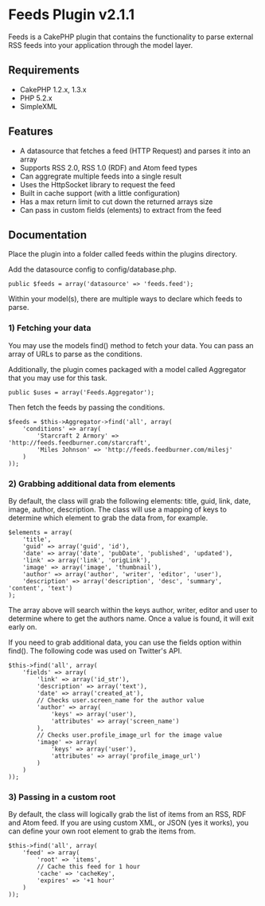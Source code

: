 # Feeds Plugin v2.1.1 #

Feeds is a CakePHP plugin that contains the functionality to parse external RSS feeds into your application through the model layer.

## Requirements ##

* CakePHP 1.2.x, 1.3.x
* PHP 5.2.x
* SimpleXML

## Features ##

* A datasource that fetches a feed (HTTP Request) and parses it into an array
* Supports RSS 2.0, RSS 1.0 (RDF) and Atom feed types
* Can aggregrate multiple feeds into a single result
* Uses the HttpSocket library to request the feed
* Built in cache support (with a little configuration)
* Has a max return limit to cut down the returned arrays size
* Can pass in custom fields (elements) to extract from the feed

## Documentation ##

Place the plugin into a folder called feeds within the plugins directory.

Add the datasource config to config/database.php.

	public $feeds = array('datasource' => 'feeds.feed');

Within your model(s), there are multiple ways to declare which feeds to parse.

### 1) Fetching your data ###

You may use the models find() method to fetch your data. You can pass an array of URLs to parse as the conditions.

Additionally, the plugin comes packaged with a model called Aggregator that you may use for this task.

	public $uses = array('Feeds.Aggregator');

Then fetch the feeds by passing the conditions.

	$feeds = $this->Aggregator->find('all', array(
		'conditions' => array(
			'Starcraft 2 Armory' => 'http://feeds.feedburner.com/starcraft',
			'Miles Johnson' => 'http://feeds.feedburner.com/milesj'
		)
	));

### 2) Grabbing additional data from elements ###

By default, the class will grab the following elements: title, guid, link, date, image, author, description. The class will use a mapping of keys to determine which element to grab the data from, for example.

	$elements = array(
		'title',
		'guid' => array('guid', 'id'),
		'date' => array('date', 'pubDate', 'published', 'updated'),
		'link' => array('link', 'origLink'),
		'image' => array('image', 'thumbnail'),
		'author' => array('author', 'writer', 'editor', 'user'),
		'description' => array('description', 'desc', 'summary', 'content', 'text')
	);

The array above will search within the keys author, writer, editor and user to determine where to get the authors name. Once a value is found, it will exit early on.

If you need to grab additional data, you can use the fields option within find(). The following code was used on Twitter's API.

	$this->find('all', array(
		'fields' => array(
			'link' => array('id_str'),
			'description' => array('text'),
			'date' => array('created_at'),
			// Checks user.screen_name for the author value
			'author' => array(
				'keys' => array('user'),
				'attributes' => array('screen_name')
			),
			// Checks user.profile_image_url for the image value
			'image' => array(
				'keys' => array('user'),
				'attributes' => array('profile_image_url')
			)
		)
	));

### 3) Passing in a custom root ###

By default, the class will logically grab the list of items from an RSS, RDF and Atom feed. If you are using custom XML, or JSON (yes it works), you can define your own root element to grab the items from.

	$this->find('all', array(
		'feed' => array(
			'root' => 'items',
			// Cache this feed for 1 hour
			'cache' => 'cacheKey',
			'expires' => '+1 hour'
		)
	));